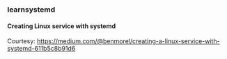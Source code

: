 ### learnsystemd

#### Creating Linux service with systemd

Courtesy: https://medium.com/@benmorel/creating-a-linux-service-with-systemd-611b5c8b91d6

